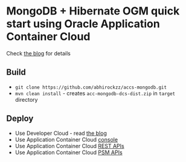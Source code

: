 # MongoDB + Hibernate OGM quick start using Oracle Application Container Cloud

Check [the blog](tbd) for details

## Build

- `git clone https://github.com/abhirockzz/accs-mongodb.git`
- `mvn clean install` - creates `acc-mongodb-dcs-dist.zip` in `target` directory

## Deploy

- Use Developer Cloud - read [the blog](tbd)
- Use Application Container Cloud [console](http://docs.oracle.com/en/cloud/paas/app-container-cloud/csjse/exploring-application-deployments-page.html#GUID-5E4472B1-F5C6-4556-908C-D76C4C14FC60)
- Use Application Container Cloud [REST APIs](http://docs.oracle.com/en/cloud/paas/app-container-cloud/apcsr/op-paas-service-apaas-api-v1.1-apps-%7BidentityDomainId%7D-post.html)
- Use Application Container Cloud [PSM APIs](https://docs.oracle.com/en/cloud/paas/java-cloud/pscli/accs-push.html)
